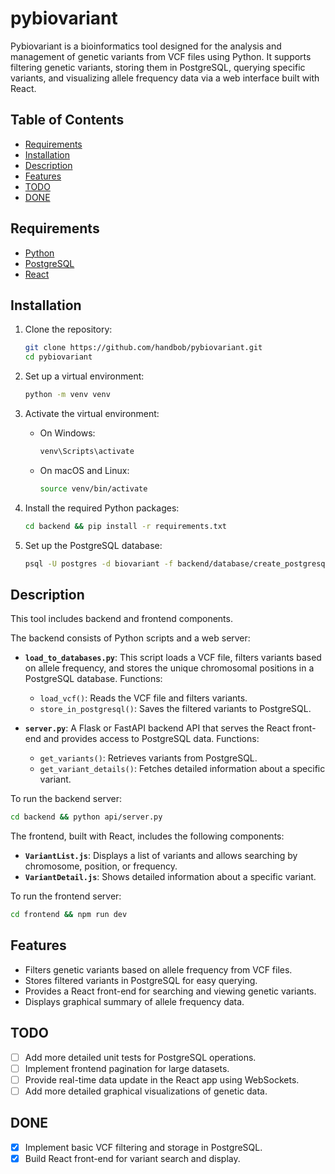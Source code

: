 # pybiovariant

Pybiovariant is a bioinformatics tool designed for the analysis and management of genetic variants from VCF files using Python. It supports filtering genetic variants, storing them in PostgreSQL, querying specific variants, and visualizing allele frequency data via a web interface built with React.

## Table of Contents

- [Requirements](#requirements)
- [Installation](#installation)
- [Description](#description)
- [Features](#features)
- [TODO](#todo)
- [DONE](#done)

## Requirements

- [Python](https://www.python.org/)
- [PostgreSQL](https://www.postgresql.org/)
- [React](https://reactjs.org/)

## Installation

1. Clone the repository:
    ```bash
    git clone https://github.com/handbob/pybiovariant.git
    cd pybiovariant
    ```

2. Set up a virtual environment:
    ```bash
    python -m venv venv
    ```

3. Activate the virtual environment:

    - On Windows:
      ```bash
      venv\Scripts\activate
      ```
    - On macOS and Linux:
      ```bash
      source venv/bin/activate
      ```

4. Install the required Python packages:
    ```bash
    cd backend && pip install -r requirements.txt
    ```

5. Set up the PostgreSQL database:
    ```bash
    psql -U postgres -d biovariant -f backend/database/create_postgresql_tables.sql
    ```

## Description

This tool includes backend and frontend components.

The backend consists of Python scripts and a web server:

- **`load_to_databases.py`**: This script loads a VCF file, filters variants based on allele frequency, and stores the unique chromosomal positions in a PostgreSQL database. Functions:
  - `load_vcf()`: Reads the VCF file and filters variants.
  - `store_in_postgresql()`: Saves the filtered variants to PostgreSQL.

- **`server.py`**: A Flask or FastAPI backend API that serves the React front-end and provides access to PostgreSQL data. Functions:
  - `get_variants()`: Retrieves variants from PostgreSQL.
  - `get_variant_details()`: Fetches detailed information about a specific variant.

To run the backend server:
```bash
cd backend && python api/server.py
```

The frontend, built with React, includes the following components:

- **`VariantList.js`**: Displays a list of variants and allows searching by chromosome, position, or frequency.
- **`VariantDetail.js`**: Shows detailed information about a specific variant.

To run the frontend server:
```bash
cd frontend && npm run dev
```

## Features

- Filters genetic variants based on allele frequency from VCF files.
- Stores filtered variants in PostgreSQL for easy querying.
- Provides a React front-end for searching and viewing genetic variants.
- Displays graphical summary of allele frequency data.

## TODO

- [ ] Add more detailed unit tests for PostgreSQL operations.
- [ ] Implement frontend pagination for large datasets.
- [ ] Provide real-time data update in the React app using WebSockets.
- [ ] Add more detailed graphical visualizations of genetic data.

## DONE

- [x] Implement basic VCF filtering and storage in PostgreSQL.
- [x] Build React front-end for variant search and display.
